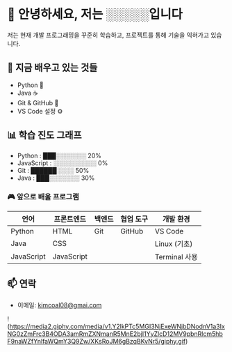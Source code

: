 # 👋 안녕하세요, 저는 ░░░░░입니다

저는 현재 개발 프로그래밍을 꾸준히 학습하고,
프로젝트를 통해 기술을 익혀가고 있습니다.

## 🧠 지금 배우고 있는 것들

- Python 🐍
- Java ☕
- Git & GitHub 🐙
- VS Code 설정 ⚙️


## 📊 학습 진도 그래프

- Python       : ███░░░░░░░ 20%
- JavaScript   : ░░░░░░░░░░ 0%
- Git          : ██████░░░░ 50%
- Java         : ███░░░░░░░ 30%

### 🎮 앞으로 배울 프로그램

| 언어        | 프론트엔드     | 백엔드     | 협업 도구         | 개발 환경      |
|-------------|----------------|------------|--------------------|----------------|
| Python      | HTML           | Git        | GitHub             | VS Code        |
| Java        | CSS            |            |                    | Linux (기초)   |
| JavaScript  | JavaScript     |            |                    | Terminal 사용  |
                                                 

## 📫 연락

- 이메일: kimcoal08@gmai.com

  


!(https://media2.giphy.com/media/v1.Y2lkPTc5MGI3NjExeWNjbDNodnV1a3IxNG0zZmFrc3B4ODA3amRmZXNmanR5MnE2bjI1YyZlcD12MV9pbnRlcm5hbF9naWZfYnlfaWQmY3Q9Zw/XKsRoJM6gBzqBKvNr5/giphy.gif)
